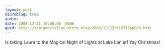 ```yaml
---
layout: post
microblog: true
audio: 
date: 2008-12-21 19:00:00 -0500
guid: http://craigmcclellan.micro.blog/2008/12/22/t1073166083.html
---
```

Is taking Laura to the Magical Night of Lights at Lake Lanier! Yay Christmas!
